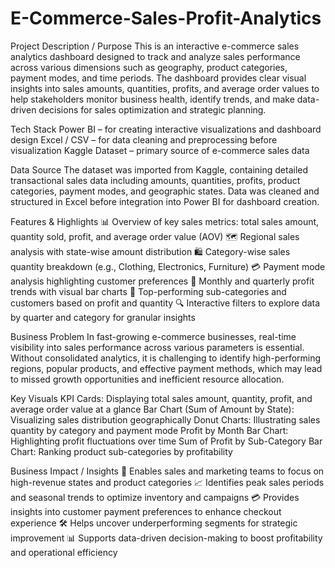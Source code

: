 # E-Commerce-Sales-Profit-Analytics
Project Description / Purpose
This is an interactive e-commerce sales analytics dashboard designed to track and analyze sales performance across various dimensions such as geography, product categories, payment modes, and time periods. The dashboard provides clear visual insights into sales amounts, quantities, profits, and average order values to help stakeholders monitor business health, identify trends, and make data-driven decisions for sales optimization and strategic planning.

Tech Stack
Power BI – for creating interactive visualizations and dashboard design
Excel / CSV – for data cleaning and preprocessing before visualization
Kaggle Dataset – primary source of e-commerce sales data

Data Source
The dataset was imported from Kaggle, containing detailed transactional sales data including amounts, quantities, profits, product categories, payment modes, and geographic states. Data was cleaned and structured in Excel before integration into Power BI for dashboard creation.

Features & Highlights
📊 Overview of key sales metrics: total sales amount, quantity sold, profit, and average order value (AOV)
🗺 Regional sales analysis with state-wise amount distribution
🛍 Category-wise sales quantity breakdown (e.g., Clothing, Electronics, Furniture)
💳 Payment mode analysis highlighting customer preferences
📅 Monthly and quarterly profit trends with visual bar charts
👥 Top-performing sub-categories and customers based on profit and quantity
🔍 Interactive filters to explore data by quarter and category for granular insights

Business Problem
In fast-growing e-commerce businesses, real-time visibility into sales performance across various parameters is essential. Without consolidated analytics, it is challenging to identify high-performing regions, popular products, and effective payment methods, which may lead to missed growth opportunities and inefficient resource allocation.

Key Visuals
KPI Cards: Displaying total sales amount, quantity, profit, and average order value at a glance
Bar Chart (Sum of Amount by State): Visualizing sales distribution geographically
Donut Charts: Illustrating sales quantity by category and payment mode
Profit by Month Bar Chart: Highlighting profit fluctuations over time
Sum of Profit by Sub-Category Bar Chart: Ranking product sub-categories by profitability

Business Impact / Insights
🚀 Enables sales and marketing teams to focus on high-revenue states and product categories
📈 Identifies peak sales periods and seasonal trends to optimize inventory and campaigns
💳 Provides insights into customer payment preferences to enhance checkout experience
🛠 Helps uncover underperforming segments for strategic improvement
📊 Supports data-driven decision-making to boost profitability and operational efficiency
